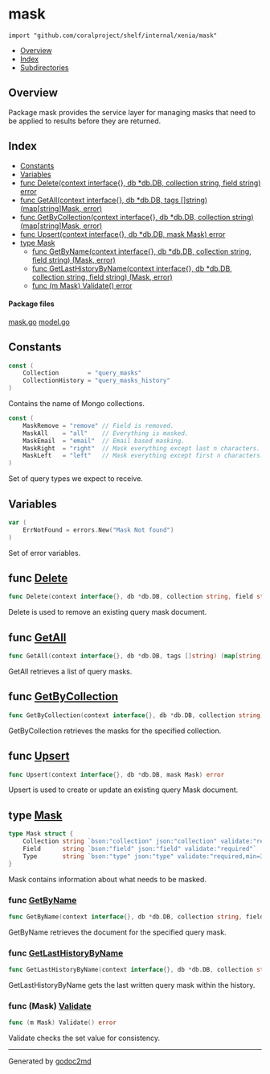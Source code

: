 

# mask
`import "github.com/coralproject/shelf/internal/xenia/mask"`

* [Overview](#pkg-overview)
* [Index](#pkg-index)
* [Subdirectories](#pkg-subdirectories)

## <a name="pkg-overview">Overview</a>
Package mask provides the service layer for managing masks that need
to be applied to results before they are returned.




## <a name="pkg-index">Index</a>
* [Constants](#pkg-constants)
* [Variables](#pkg-variables)
* [func Delete(context interface{}, db *db.DB, collection string, field string) error](#Delete)
* [func GetAll(context interface{}, db *db.DB, tags []string) (map[string]Mask, error)](#GetAll)
* [func GetByCollection(context interface{}, db *db.DB, collection string) (map[string]Mask, error)](#GetByCollection)
* [func Upsert(context interface{}, db *db.DB, mask Mask) error](#Upsert)
* [type Mask](#Mask)
  * [func GetByName(context interface{}, db *db.DB, collection string, field string) (Mask, error)](#GetByName)
  * [func GetLastHistoryByName(context interface{}, db *db.DB, collection string, field string) (Mask, error)](#GetLastHistoryByName)
  * [func (m Mask) Validate() error](#Mask.Validate)


#### <a name="pkg-files">Package files</a>
[mask.go](/src/github.com/coralproject/shelf/internal/xenia/mask/mask.go) [model.go](/src/github.com/coralproject/shelf/internal/xenia/mask/model.go) 


## <a name="pkg-constants">Constants</a>
``` go
const (
    Collection        = "query_masks"
    CollectionHistory = "query_masks_history"
)
```
Contains the name of Mongo collections.

``` go
const (
    MaskRemove = "remove" // Field is removed.
    MaskAll    = "all"    // Everything is masked.
    MaskEmail  = "email"  // Email based masking.
    MaskRight  = "right"  // Mask everything except last n characters. Default 4.
    MaskLeft   = "left"   // Mask everything except first n characters. Default 4.
)
```
Set of query types we expect to receive.


## <a name="pkg-variables">Variables</a>
``` go
var (
    ErrNotFound = errors.New("Mask Not found")
)
```
Set of error variables.



## <a name="Delete">func</a> [Delete](/src/target/mask.go?s=8284:8366#L286)
``` go
func Delete(context interface{}, db *db.DB, collection string, field string) error
```
Delete is used to remove an existing query mask document.



## <a name="GetAll">func</a> [GetAll](/src/target/mask.go?s=3358:3441#L119)
``` go
func GetAll(context interface{}, db *db.DB, tags []string) (map[string]Mask, error)
```
GetAll retrieves a list of query masks.



## <a name="GetByCollection">func</a> [GetByCollection](/src/target/mask.go?s=4489:4585#L161)
``` go
func GetByCollection(context interface{}, db *db.DB, collection string) (map[string]Mask, error)
```
GetByCollection retrieves the masks for the specified collection.



## <a name="Upsert">func</a> [Upsert](/src/target/mask.go?s=1134:1194#L35)
``` go
func Upsert(context interface{}, db *db.DB, mask Mask) error
```
Upsert is used to create or update an existing query Mask document.




## <a name="Mask">type</a> [Mask](/src/target/model.go?s=820:1055#L20)
``` go
type Mask struct {
    Collection string `bson:"collection" json:"collection" validate:"required"`
    Field      string `bson:"field" json:"field" validate:"required"`
    Type       string `bson:"type" json:"type" validate:"required,min=3"`
}
```
Mask contains information about what needs to be masked.







### <a name="GetByName">func</a> [GetByName](/src/target/mask.go?s=5775:5868#L204)
``` go
func GetByName(context interface{}, db *db.DB, collection string, field string) (Mask, error)
```
GetByName retrieves the document for the specified query mask.


### <a name="GetLastHistoryByName">func</a> [GetLastHistoryByName](/src/target/mask.go?s=6775:6879#L237)
``` go
func GetLastHistoryByName(context interface{}, db *db.DB, collection string, field string) (Mask, error)
```
GetLastHistoryByName gets the last written query mask within the history.





### <a name="Mask.Validate">func</a> (Mask) [Validate](/src/target/model.go?s=1107:1137#L27)
``` go
func (m Mask) Validate() error
```
Validate checks the set value for consistency.








- - -
Generated by [godoc2md](http://godoc.org/github.com/davecheney/godoc2md)
